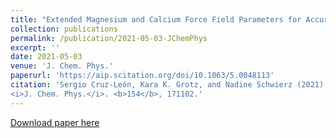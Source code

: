 ```yaml
---
title: "Extended Magnesium and Calcium Force Field Parameters for Accurate Ion–Nucleic Acid Interactions in Biomolecular Simulations"
collection: publications
permalink: /publication/2021-05-03-JChemPhys
excerpt: ''
date: 2021-05-03
venue: 'J. Chem. Phys.'
paperurl: 'https://aip.scitation.org/doi/10.1063/5.0048113'
citation: 'Sergio Cruz-León, Kara K. Grotz, and Nadine Schwierz (2021). &quot;Extended Magnesium and Calcium Force Field Parameters for Accurate Ion–Nucleic Acid Interactions in Biomolecular Simulations.&quot; 
<i>J. Chem. Phys.</i>. <b>154</b>, 171102.'
---
```


[Download paper here](https://aip.scitation.org/doi/10.1063/5.0048113)

 
